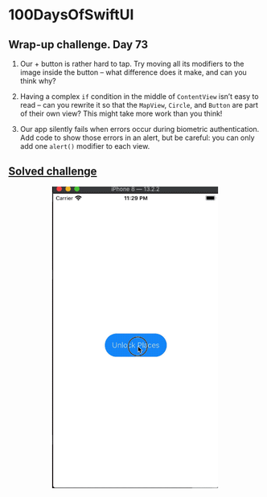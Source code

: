 
# 100DaysOfSwiftUI

## Wrap-up challenge. Day 73

1. Our + button is rather hard to tap. Try moving all its modifiers to the image inside the button – what difference does it make, and can you think why?

2. Having a complex `if` condition in the middle of `ContentView` isn’t easy to read – can you rewrite it so that the `MapView`, `Circle`, and `Button` are part of their own view? This might take more work than you think!

3. Our app silently fails when errors occur during biometric authentication. Add code to show those errors in an alert, but be careful: you can only add one `alert()` modifier to each view.

## [Solved challenge](BucketList)

<p align="center"><img src="BucketList/img/run-example.gif" height="600px"></p>